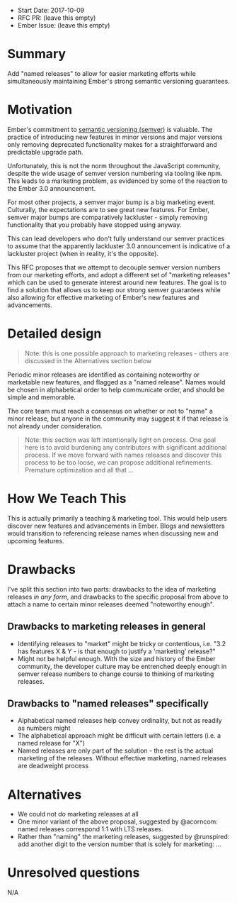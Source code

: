 - Start Date: 2017-10-09
- RFC PR: (leave this empty)
- Ember Issue: (leave this empty)

# Summary

Add "named releases" to allow for easier marketing efforts while simultaneously maintaining Ember's strong semantic versioning guarantees.

# Motivation

Ember's commitment to [semantic versioning (semver)](http://semver.org/) is valuable. The practice of introducing new features in minor versions and major versions only removing deprecated functionality makes for a straightforward and predictable upgrade path.

Unfortunately, this is not the norm throughout the JavaScript community, despite the wide usage of semver version numbering via tooling like npm. This leads to a marketing problem, as evidenced by some of the reaction to the Ember 3.0 announcement.

For most other projects, a semver major bump is a big marketing event. Culturally, the expectations are to see great new features. For Ember, semver major bumps are comparatively lackluster - simply removing functionality that you probably have stopped using anyway.

This can lead developers who don't fully understand our semver practices to assume that the apparently lackluster 3.0 announcement is indicative of a lackluster project (when in reality, it's the opposite).

This RFC proposes that we attempt to decouple semver version numbers from our marketing efforts, and adopt a different set of "marketing releases" which can be used to generate interest around new features. The goal is to find a solution that allows us to keep our strong semver guarantees while also allowing for effective marketing of Ember's new features and advancements.

# Detailed design

> Note: this is one possible approach to marketing releases - others are discussed in the Alternatives section below

Periodic minor releases are identified as containing noteworthy or marketable new features, and flagged as a "named release". Names would be chosen in alphabetical order to help communicate order, and should be simple and memorable.

The core team must reach a consensus on whether or not to "name" a minor release, but anyone in the community may suggest it if that release is not already under consideration.

> Note: this section was left intentionally light on process. One goal here is to avoid burdening any contributors with significant additional process. If we move forward with names releases and discover this process to be too loose, we can propose additional refinements. Premature optimization and all that ...

# How We Teach This

This is actually primarily a teaching & marketing tool. This would help users discover new features and advancements in Ember. Blogs and newsletters would transition to referencing release names when discussing new and upcoming features.

# Drawbacks

I've split this section into two parts: drawbacks to the idea of marketing releases _in any form_, and drawbacks to the specific proposal from above to attach a name to certain minor releases deemed "noteworthy enough".

## Drawbacks to marketing releases in general

* Identifying releases to "market" might be tricky or contentious, i.e. "3.2 has features X & Y - is that enough to justify a 'marketing' release?"
* Might not be helpful enough. With the size and history of the Ember community, the developer culture may be entrenched deeply enough in semver release numbers to change course to thinking of marketing releases.

## Drawbacks to "named releases" specifically

* Alphabetical named releases help convey ordinality, but not as readily as numbers might
* The alphabetical approach might be difficult with certain letters (i.e. a named release for "X")
* Named releases are only part of the solution - the rest is the actual marketing of the releases. Without effective marketing, named releases are deadweight process

# Alternatives

* We could not do marketing releases at all
* One minor variant of the above proposal, suggested by @acorncom: named releases correspond 1:1 with LTS releases.
* Rather than "naming" the marketing releases, suggested by @runspired: add another digit to the version number that is solely for marketing: <Marketing>.<Major>.<Minor>.<Patch>

# Unresolved questions

N/A